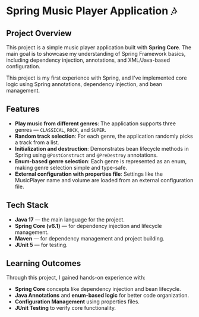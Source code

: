 # Spring Music Player Application 🎶

## Project Overview

This project is a simple music player application built with **Spring Core**. The main goal is to showcase my understanding of Spring Framework basics, including dependency injection, annotations, and XML/Java-based configuration. 

This project is my first experience with Spring, and I've implemented core logic using Spring annotations, dependency injection, and bean management.

## Features

- **Play music from different genres**: The application supports three genres — `CLASSICAL`, `ROCK`, and `SUPER`.
- **Random track selection**: For each genre, the application randomly picks a track from a list.
- **Initialization and destruction**: Demonstrates bean lifecycle methods in Spring using `@PostConstruct` and `@PreDestroy` annotations.
- **Enum-based genre selection**: Each genre is represented as an enum, making genre selection simple and type-safe.
- **External configuration with properties file**: Settings like the MusicPlayer name and volume are loaded from an external configuration file.

## Tech Stack

- **Java 17** — the main language for the project.
- **Spring Core (v6.1)** — for dependency injection and lifecycle management.
- **Maven** — for dependency management and project building.
- **JUnit 5** — for testing.

## Learning Outcomes

Through this project, I gained hands-on experience with:
- **Spring Core** concepts like dependency injection and bean lifecycle.
- **Java Annotations** and **enum-based logic** for better code organization.
- **Configuration Management** using properties files.
- **JUnit Testing** to verify core functionality.
